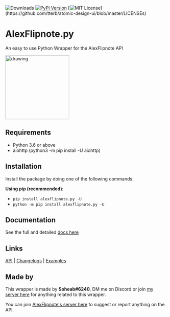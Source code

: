 ![Downloads](https://static.pepy.tech/personalized-badge/alexflipnote-py?period=total&units=none&left_color=black&right_color=red&left_text=Total+Downloads)
[![PyPi Version](https://img.shields.io/pypi/v/alexflipnote.py.svg)](https://pypi.python.org/pypi/alexflipnote.py/)
[![MIT License](https://img.shields.io/apm/l/atomic-design-ui.svg?)](https://github.com/tterb/atomic-design-ui/blob/master/LICENSEs)

# AlexFlipnote.py
An easy to use Python Wrapper for the AlexFlipnote API

<img src="https://alexflipnote.dev/branding/assets/avatar.png" alt="drawing" width="200"/>

## Requirements
- Python 3.6 or above
- aiohttp (python3 -m pip install -U aiohttp)

## Installation
Install the package by doing one of the following commands:

**Using pip (recommended)**:
- `pip install alexflipnote.py -U`
- `python -m pip install alexflipnote.py -U`

## Documentation
See the full and detailed [docs here](docs.md)

## Links
[API](https://api.alexflipnote.dev) | [Changelogs](changelog.md) | [Examples](docs.md#examples)

## Made by

This wrapper is made by **Soheab#6240**, DM me on Discord or join [my server here](https://discord.gg/yCzcfju) for anything 
related to this wrapper.
 
You can join [AlexFlipnote's server here](https://discord.gg/DpxkY3x) to suggest or report anything on the API.
